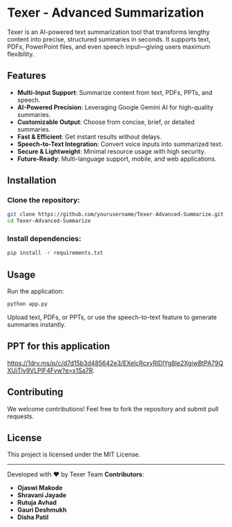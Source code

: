 # Texer - Advanced Summarization

Texer is an AI-powered text summarization tool that transforms lengthy content into precise, structured summaries in seconds. It supports text, PDFs, PowerPoint files, and even speech input—giving users maximum flexibility.

## Features
- **Multi-Input Support**: Summarize content from text, PDFs, PPTs, and speech.
- **AI-Powered Precision**: Leveraging Google Gemini AI for high-quality summaries.
- **Customizable Output**: Choose from concise, brief, or detailed summaries.
- **Fast & Efficient**: Get instant results without delays.
- **Speech-to-Text Integration**: Convert voice inputs into summarized text.
- **Secure & Lightweight**: Minimal resource usage with high security.
- **Future-Ready**: Multi-language support, mobile, and web applications.

## Installation

### Clone the repository:
```bash
git clone https://github.com/yourusername/Texer-Advanced-Summarize.git
cd Texer-Advanced-Summarize
```

### Install dependencies:
```bash
pip install -r requirements.txt
```

## Usage
Run the application:
```bash
python app.py
```

Upload text, PDFs, or PPTs, or use the speech-to-text feature to generate summaries instantly.


## PPT for this application 
https://1drv.ms/p/c/d7d15b3d485642e3/EXelcRcxyRlDlYg8Ie2XgiwBtPA79QXUiTly9VLPIF4Fyw?e=x1Sa7R.


## Contributing
We welcome contributions! Feel free to fork the repository and submit pull requests.


## License
This project is licensed under the MIT License.

---

Developed with ❤️ by Texer Team
**Contributors**:
- **Ojaswi Makode**
- **Shravani Jayade**
- **Rutuja Avhad**
- **Gauri Deshmukh**
- **Disha Patil**


  


